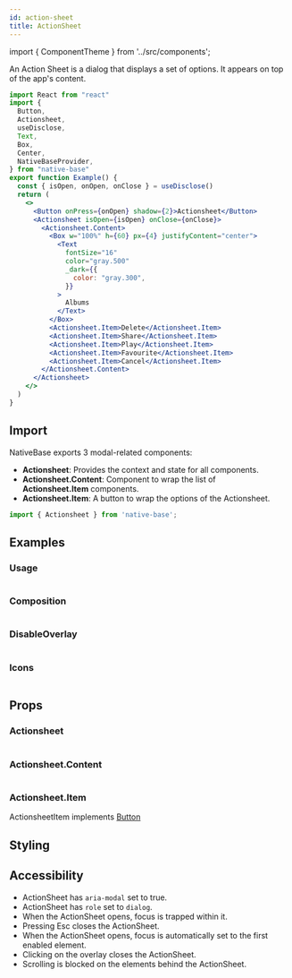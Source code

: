 ```yaml
---
id: action-sheet
title: ActionSheet
---
```


import { ComponentTheme } from '../src/components';

An Action Sheet is a dialog that displays a set of options. It appears on top of the app's content.

```jsx isShowcase
import React from "react"
import {
  Button,
  Actionsheet,
  useDisclose,
  Text,
  Box,
  Center,
  NativeBaseProvider,
} from "native-base"
export function Example() {
  const { isOpen, onOpen, onClose } = useDisclose()
  return (
    <>
      <Button onPress={onOpen} shadow={2}>Actionsheet</Button>
      <Actionsheet isOpen={isOpen} onClose={onClose}>
        <Actionsheet.Content>
          <Box w="100%" h={60} px={4} justifyContent="center">
            <Text
              fontSize="16"
              color="gray.500"
              _dark={{
                color: "gray.300",
              }}
            >
              Albums
            </Text>
          </Box>
          <Actionsheet.Item>Delete</Actionsheet.Item>
          <Actionsheet.Item>Share</Actionsheet.Item>
          <Actionsheet.Item>Play</Actionsheet.Item>
          <Actionsheet.Item>Favourite</Actionsheet.Item>
          <Actionsheet.Item>Cancel</Actionsheet.Item>
        </Actionsheet.Content>
      </Actionsheet>
    </>
  )
}
```

## Import

NativeBase exports 3 modal-related components:

- **Actionsheet**: Provides the context and state for all components.
- **Actionsheet.Content**: Component to wrap the list of **Actionsheet.Item** components.
- **Actionsheet.Item**: A button to wrap the options of the Actionsheet.

```jsx
import { Actionsheet } from 'native-base';
```

## Examples

### Usage

```ComponentSnackPlayer path=components,composites,Actionsheet,Usage.tsx

```

### Composition

```ComponentSnackPlayer path=components,composites,Actionsheet,Composition.tsx

```

### DisableOverlay

```ComponentSnackPlayer path=components,composites,Actionsheet,DisableOverlay.tsx

```

### Icons

```ComponentSnackPlayer path=components,composites,Actionsheet,Icon.tsx

```

## Props

### Actionsheet

```ComponentPropTable path=composites,Actionsheet,Actionsheet.tsx

```

### Actionsheet.Content

```ComponentPropTable path=composites,Actionsheet,ActionsheetContent.tsx

```

### Actionsheet.Item

ActionsheetItem implements [Button](button.md#props)

## Styling

<ComponentTheme name="actionsheet" />

## Accessibility

- ActionSheet has `aria-modal` set to true.
- ActionSheet has `role` set to `dialog`.
- When the ActionSheet opens, focus is trapped within it.
- Pressing Esc closes the ActionSheet.
- When the ActionSheet opens, focus is automatically set to the first enabled element.
- Clicking on the overlay closes the ActionSheet.
- Scrolling is blocked on the elements behind the ActionSheet.

